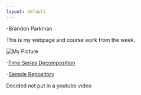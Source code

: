 ```yaml
---
layout: default
---
```

-Brandon Parkman


This is my webpage and course work from the week.

![My Picture](/Pictures/parkd_Funny.jpg)

-[Time Series Decomposition](/timeseries/index.md)

-[Sample Repository](https://github.com/bparkman27)

Decided not put in a youtube video
